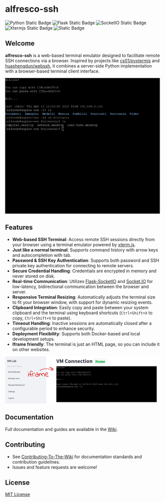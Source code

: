 # alfresco-ssh
![Python Static Badge](https://img.shields.io/badge/Python%203.12.9-%233776AB?style=for-the-badge&logo=python&logoColor=%233776AB&labelColor=yellow&link=https%3A%2F%2Fwww.python.org%2Fdownloads%2Frelease%2Fpython-3129%2F)
![Flask Static Badge](https://img.shields.io/badge/Flask-black?style=for-the-badge&logo=flask&logoColor=black&labelColor=white&link=https%3A%2F%2Fflask.palletsprojects.com%2Fen%2Fstable%2F)
![SocketIO Static Badge](https://img.shields.io/badge/Socket.IO-%23010101?style=for-the-badge&logo=socketdotio&logoColor=%23010101&labelColor=white&link=https%3A%2F%2Fsocket.io%2F)
![Xtermjs Static Badge](https://img.shields.io/badge/Xterm.js-red?style=for-the-badge&labelColor=black&link=https%3A%2F%2Fxtermjs.org%2F)
![Static Badge](https://img.shields.io/badge/Flask_SocketIO-purple?style=for-the-badge&link=https%3A%2F%2Fflask-socketio.readthedocs.io%2Fen%2Flatest%2F)


## Welcome
**alfresco-ssh** is a web-based terminal emulator designed to facilitate remote SSH connections via a browser. 
Inspired by projects like [cs01/pyxtermjs](https://github.com/cs01/pyxtermjs) and [huashengdun/webssh](https://github.com/huashengdun/webssh), it combines a server-side Python 
implementation with a browser-based terminal client interface.


![screenshot1 terminal page](screenshot1.png)


## Features

- **Web-based SSH Terminal**: Access remote SSH sessions directly from your browser using a terminal emulator powered by [xterm.js](https://xtermjs.org/). 
- **Just like a normal terminal**: Supports command history with arrow keys and autocompletion with tab.
- **Password & SSH Key Authentication**: Supports both password and SSH private key authentication for connecting to remote servers.
- **Secure Credential Handling**: Credentials are encrypted in memory and never stored on disk.
- **Real-time Communication**: Utilizes [Flask-SocketIO](https://flask-socketio.readthedocs.io/) and [Socket.IO](https://socket.io/) for low-latency, bidirectional communication between the browser and server.
- **Responsive Terminal Resizing**: Automatically adjusts the terminal size to fit your browser window, with support for dynamic resizing events.
- **Clipboard Integration**: Easily copy and paste between your system clipboard and the terminal using keyboard shortcuts (`Ctrl+Shift+X` to copy, `Ctrl+Shift+V` to paste).
- **Timeout Handling**: Inactive sessions are automatically closed after a configurable period to enhance security.
- **Deployment Flexibility**: Supports both Docker-based and local development setups.
- **Iframe friendly**: The terminal is just an HTML page, so you can include it on other websites.


![screenshot2 Iframe use](screenshot2.png)

## Documentation

Full documentation and guides are available in the [Wiki](https://github.com/isislab-unisa/alfresco-ssh/wiki).


## Contributing

- See [Contributing-To-The-Wiki](https://github.com/isislab-unisa/vm-lab/alfresco-ssh/Contributing-To-The-Wiki) for documentation standards and contribution guidelines.
- Issues and feature requests are welcome!

## License

[MIT License](LICENSE)
